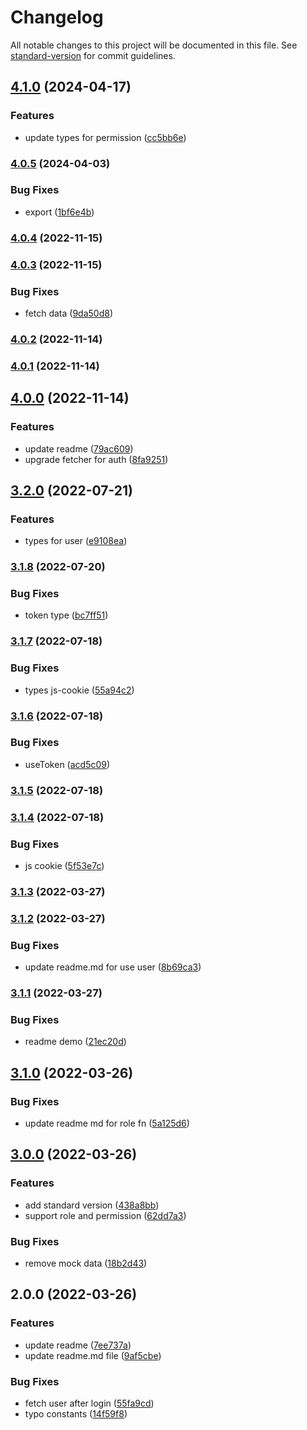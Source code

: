 # Changelog

All notable changes to this project will be documented in this file. See [standard-version](https://github.com/conventional-changelog/standard-version) for commit guidelines.

## [4.1.0](https://github.com/vuthanhbayit/vue3-auth/compare/v4.0.5...v4.1.0) (2024-04-17)


### Features

* update types for permission ([cc5bb6e](https://github.com/vuthanhbayit/vue3-auth/commit/cc5bb6eff9084545accab5721e106abe34c35ad7))

### [4.0.5](https://github.com/vuthanhbayit/vue3-auth/compare/v4.0.4...v4.0.5) (2024-04-03)


### Bug Fixes

* export ([1bf6e4b](https://github.com/vuthanhbayit/vue3-auth/commit/1bf6e4b8069a3e803feea0d16247a160d7cdb565))

### [4.0.4](https://github.com/vuthanhbayit/vue3-auth/compare/v4.0.3...v4.0.4) (2022-11-15)

### [4.0.3](https://github.com/vuthanhbayit/vue3-auth/compare/v4.0.2...v4.0.3) (2022-11-15)


### Bug Fixes

* fetch data ([9da50d8](https://github.com/vuthanhbayit/vue3-auth/commit/9da50d86a351143ced9bb231d0f6a3c53be3c785))

### [4.0.2](https://github.com/vuthanhbayit/vue3-auth/compare/v4.0.1...v4.0.2) (2022-11-14)

### [4.0.1](https://github.com/vuthanhbayit/vue3-auth/compare/v4.0.0...v4.0.1) (2022-11-14)

## [4.0.0](https://github.com/vuthanhbayit/vue3-auth/compare/v3.2.0...v4.0.0) (2022-11-14)


### Features

* update readme ([79ac609](https://github.com/vuthanhbayit/vue3-auth/commit/79ac609001b8d91564a8da139bb6c8f929ed2d69))
* upgrade fetcher for auth ([8fa9251](https://github.com/vuthanhbayit/vue3-auth/commit/8fa9251248bda25b83a1281451d5590f8167f89c))

## [3.2.0](https://github.com/vuthanhbayit/vue3-auth/compare/v3.1.8...v3.2.0) (2022-07-21)


### Features

* types for user ([e9108ea](https://github.com/vuthanhbayit/vue3-auth/commit/e9108ea6eaae262d3c9623ff5052b2804daf3870))

### [3.1.8](https://github.com/vuthanhbayit/vue3-auth/compare/v3.1.7...v3.1.8) (2022-07-20)


### Bug Fixes

* token type ([bc7ff51](https://github.com/vuthanhbayit/vue3-auth/commit/bc7ff51c8d2e0f46adfe625f532bb1b4a3476be0))

### [3.1.7](https://github.com/vuthanhbayit/vue3-auth/compare/v3.1.6...v3.1.7) (2022-07-18)


### Bug Fixes

* types js-cookie ([55a94c2](https://github.com/vuthanhbayit/vue3-auth/commit/55a94c20adb366913d603fae2d874676ca87ed6f))

### [3.1.6](https://github.com/vuthanhbayit/vue3-auth/compare/v3.1.5...v3.1.6) (2022-07-18)


### Bug Fixes

* useToken ([acd5c09](https://github.com/vuthanhbayit/vue3-auth/commit/acd5c090eda87dc906f7b6e52de456cbf567b62f))

### [3.1.5](https://github.com/vuthanhbayit/vue3-auth/compare/v3.1.4...v3.1.5) (2022-07-18)

### [3.1.4](https://github.com/vuthanhbayit/vue3-auth/compare/v3.1.3...v3.1.4) (2022-07-18)


### Bug Fixes

* js cookie ([5f53e7c](https://github.com/vuthanhbayit/vue3-auth/commit/5f53e7c316b4637b5c78a0fbe0fce2401d89cd39))

### [3.1.3](https://github.com/vuthanhbayit/vue3-auth/compare/v3.1.2...v3.1.3) (2022-03-27)

### [3.1.2](https://github.com/vuthanhbayit/vue3-auth/compare/v3.1.1...v3.1.2) (2022-03-27)


### Bug Fixes

* update readme.md for use user ([8b69ca3](https://github.com/vuthanhbayit/vue3-auth/commit/8b69ca3a1aa559160d991b53eb27b4df867eef71))

### [3.1.1](https://github.com/vuthanhbayit/vue3-auth/compare/v3.1.0...v3.1.1) (2022-03-27)


### Bug Fixes

* readme demo ([21ec20d](https://github.com/vuthanhbayit/vue3-auth/commit/21ec20d9e2c97a1880bb72a18c4655560972d9f4))

## [3.1.0](https://github.com/vuthanhbayit/vue3-auth/compare/v3.0.0...v3.1.0) (2022-03-26)


### Bug Fixes

* update readme md for role fn ([5a125d6](https://github.com/vuthanhbayit/vue3-auth/commit/5a125d67e31eb637782855e5a78bb366429a3db7))

## [3.0.0](https://github.com/vuthanhbayit/vue3-auth/compare/v2.0.0...v3.0.0) (2022-03-26)


### Features

* add standard version ([438a8bb](https://github.com/vuthanhbayit/vue3-auth/commit/438a8bbe488a13046a9badf19577c1340dabd301))
* support role and permission ([62dd7a3](https://github.com/vuthanhbayit/vue3-auth/commit/62dd7a33343b7821676b999bd9dc8b09b6fed4b1))


### Bug Fixes

* remove mock data ([18b2d43](https://github.com/vuthanhbayit/vue3-auth/commit/18b2d432c3f26be43fafb0c86d52ab47c0ea51f6))

## 2.0.0 (2022-03-26)


### Features

* update readme ([7ee737a](https://github.com/vuthanhbayit/vue3-auth/commit/7ee737a64447e5c3eb262c83b9c7d80aa1b896e3))
* update readme.md file ([9af5cbe](https://github.com/vuthanhbayit/vue3-auth/commit/9af5cbe4b33ee4d39222622253c8e24148ad0a0d))


### Bug Fixes

* fetch user after login ([55fa9cd](https://github.com/vuthanhbayit/vue3-auth/commit/55fa9cdaf0c8211e09909e27f856854fc715466e))
* typo constants ([14f59f8](https://github.com/vuthanhbayit/vue3-auth/commit/14f59f8e77ed4127ca7dd20c27517f3776257790))
